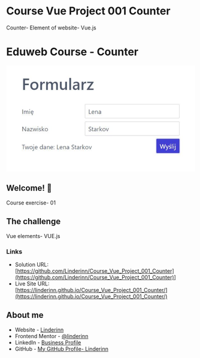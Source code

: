 # Course Vue Project 001 Counter
Counter- Element of website- Vue.js


# Eduweb Course - Counter

![Design preview for simple counter element](https://github.com/Linderinn/Course_Vue_Project_002_SimpleForm/blob/main/formularz%2000111.JPG)

## Welcome! 👋

Course exercise- 01

## The challenge

Vue elements- VUE.js

### Links

- Solution URL: [https://github.com/Linderinn/Course_Vue_Project_001_Counter](https://github.com/Linderinn/Course_Vue_Project_001_Counter)]
- Live Site URL: [https://linderinn.github.io/Course_Vue_Project_001_Counter/](https://linderinn.github.io/Course_Vue_Project_001_Counter/)


## About me

- Website - [Linderinn](http://project1309385.tilda.ws/studio)
- Frontend Mentor - [@linderinn](https://www.frontendmentor.io/profile/linderinn)
- LinkedIn - [Business Profile](https://www.linkedin.com/in/joanna-sibrecht/)
- GitHub - [My GitHub Profile- Linderinn](https://github.com/Linderinn/)
